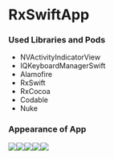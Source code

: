 # RxSwiftApp

### Used Libraries and Pods

- NVActivityIndicatorView
- IQKeyboardManagerSwift
- Alamofire
- RxSwift
- RxCocoa
- Codable
- Nuke

### Appearance of App

![](https://github.com/gkhnaydn/RxSwiftApp/blob/master/READMEIMAGES/appIcon.png)![](https://github.com/gkhnaydn/RxSwiftApp/blob/master/READMEIMAGES/navbarIcon.png)![](https://github.com/gkhnaydn/RxSwiftApp/blob/master/READMEIMAGES/image1.png)![](https://github.com/gkhnaydn/RxSwiftApp/blob/master/READMEIMAGES/image2.png)![](https://github.com/gkhnaydn/RxSwiftApp/blob/master/READMEIMAGES/image3.png)
